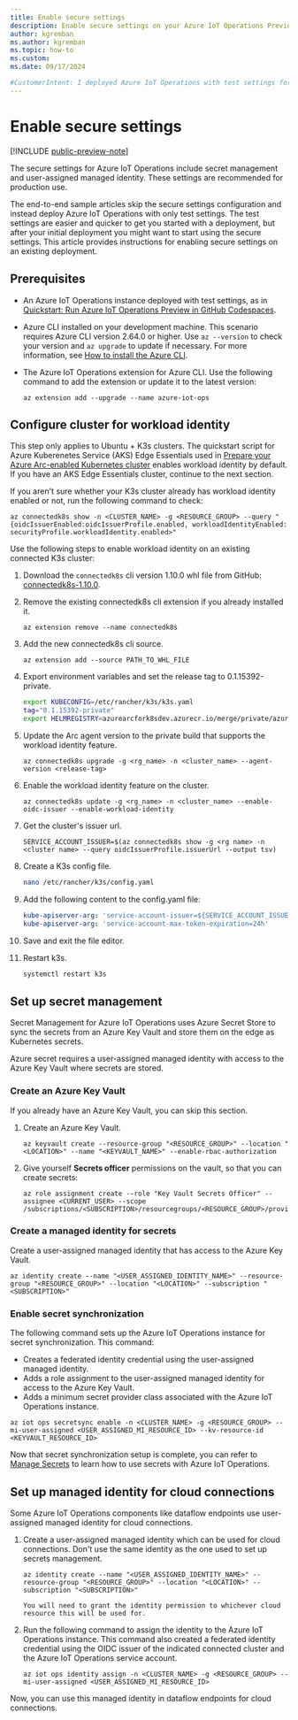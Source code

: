 ```yaml
---
title: Enable secure settings
description: Enable secure settings on your Azure IoT Operations Preview deployment by configuring an Azure Key Vault and enabling workload identities.
author: kgremban
ms.author: kgremban
ms.topic: how-to
ms.custom: 
ms.date: 09/17/2024

#CustomerIntent: I deployed Azure IoT Operations with test settings for the quickstart scenario, now I want to enable secure settings to use the full feature set.
---
```


# Enable secure settings

[!INCLUDE [public-preview-note](../includes/public-preview-note.md)]

The secure settings for Azure IoT Operations include secret management and user-assigned managed identity. These settings are recommended for production use.

The end-to-end sample articles skip the secure settings configuration and instead deploy Azure IoT Operations with only test settings. The test settings are easier and quicker to get you started with a deployment, but after your initial deployment you might want to start using the secure settings. This article provides instructions for enabling secure settings on an existing deployment.

## Prerequisites

* An Azure IoT Operations instance deployed with test settings, as in [Quickstart: Run Azure IoT Operations Preview in GitHub Codespaces](../get-started-end-to-end-sample/quickstart-deploy.md).

* Azure CLI installed on your development machine. This scenario requires Azure CLI version 2.64.0 or higher. Use `az --version` to check your version and `az upgrade` to update if necessary. For more information, see [How to install the Azure CLI](/cli/azure/install-azure-cli).

* The Azure IoT Operations extension for Azure CLI. Use the following command to add the extension or update it to the latest version:

  ```azurecli
  az extension add --upgrade --name azure-iot-ops
  ```

## Configure cluster for workload identity

This step only applies to Ubuntu + K3s clusters. The quickstart script for Azure Kuberenetes Service (AKS) Edge Essentials used in [Prepare your Azure Arc-enabled Kubernetes cluster](./howto-prepare-cluster.md) enables workload identity by default. If you have an AKS Edge Essentials cluster, continue to the next section.

If you aren't sure whether your K3s cluster already has workload identity enabled or not, run the following command to check:

```azurecli-interactive
az connectedk8s show -n <CLUSTER_NAME> -g <RESOURCE_GROUP> --query "{oidcIssuerEnabled:oidcIssuerProfile.enabled, workloadIdentityEnabled: securityProfile.workloadIdentity.enabled>"
```

Use the following steps to enable workload identity on an existing connected K3s cluster:

1. Download the `connectedk8s` cli version 1.10.0 whl file from GitHub: [connectedk8s-1.10.0](https://github.com/AzureArcForKubernetes/azure-cli-extensions/blob/connectedk8s/public/cli-extensions/connectedk8s-1.10.0-py2.py3-none-any.whl).

1. Remove the existing connectedk8s cli extension if you already installed it.

   ```azurecli
   az extension remove --name connectedk8s 
   ```

1. Add the new connectedk8s cli source.

   ```azurecli
   az extension add --source PATH_TO_WHL_FILE
   ```

1. Export environment variables and set the release tag to 0.1.15392-private.

   ```bash
   export KUBECONFIG=/etc/rancher/k3s/k3s.yaml 
   tag="0.1.15392-private" 
   export HELMREGISTRY=azurearcfork8sdev.azurecr.io/merge/private/azure-arc-k8sagents:${tag}
   ```
 
1. Update the Arc agent version to the private build that supports the workload identity feature.

   ```azurecli
   az connectedk8s upgrade -g <rg_name> -n <cluster_name> --agent-version <release-tag> 
   ```

1. Enable the workload identity feature on the cluster.

   ```azurecli
   az connectedk8s update -g <rg_name> -n <cluster_name> --enable-oidc-issuer --enable-workload-identity 
   ```

1. Get the cluster's issuer url.

   ```azurecli
   SERVICE_ACCOUNT_ISSUER=$(az connectedk8s show -g <rg name> -n <cluster name> --query oidcIssuerProfile.issuerUrl --output tsv) 
   ```

1. Create a K3s config file.

   ```bash
   nano /etc/rancher/k3s/config.yaml
   ```

1. Add the following content to the config.yaml file:

   ```yml
   kube-apiserver-arg: 'service-account-issuer=${SERVICE_ACCOUNT_ISSUER}' 
   kube-apiserver-arg: 'service-account-max-token-expiration=24h' 
   ```

1. Save and exit the file editor.

1. Restart k3s.

   ```bash
   systemctl restart k3s 
   ```

## Set up secret management

Secret Management for Azure IoT Operations uses Azure Secret Store to sync the secrets from an Azure Key Vault and store them on the edge as Kubernetes secrets.  

Azure secret requires a user-assigned managed identity with access to the Azure Key Vault where secrets are stored.

### Create an Azure Key Vault

If you already have an Azure Key Vault, you can skip this section.

1. Create an Azure Key Vault.

   ```azurecli
   az keyvault create --resource-group "<RESOURCE_GROUP>" --location "<LOCATION>" --name "<KEYVAULT_NAME>" --enable-rbac-authorization 
   ```

1. Give yourself **Secrets officer** permissions on the vault, so that you can create secrets:

   ```azurecli
   az role assignment create --role "Key Vault Secrets Officer" --assignee <CURRENT_USER> --scope /subscriptions/<SUBSCRIPTION>/resourcegroups/<RESOURCE_GROUP>/providers/Microsoft.KeyVault/vaults/<KEYVAULT_NAME> 
   ```

### Create a managed identity for secrets

Create a user-assigned managed identity that has access to the Azure Key Vault.

```azurecli
az identity create --name "<USER_ASSIGNED_IDENTITY_NAME>" --resource-group "<RESOURCE_GROUP>" --location "<LOCATION>" --subscription "<SUBSCRIPTION>" 
```

### Enable secret synchronization

The following command sets up the Azure IoT Operations instance for secret synchronization. This command:

* Creates a federated identity credential using the user-assigned managed identity.
* Adds a role assignment to the user-assigned managed identity for access to the Azure Key Vault.
* Adds a minimum secret provider class associated with the Azure IoT Operations instance.

```azurecli
az iot ops secretsync enable -n <CLUSTER_NAME> -g <RESOURCE_GROUP> --mi-user-assigned <USER_ASSIGNED_MI_RESOURCE_ID> --kv-resource-id <KEYVAULT_RESOURCE_ID>
```

Now that secret synchronization setup is complete, you can refer to [Manage Secrets](./howto-manage-secrets.md) to learn how to use secrets with Azure IoT Operations.

## Set up managed identity for cloud connections

Some Azure IoT Operations components like dataflow endpoints use user-assigned managed identity for cloud connections.  

1. Create a user-assigned managed identity which can be used for cloud connections. Don't use the same identity as the one used to set up secrets management.

   ```azurecli
   az identity create --name "<USER_ASSIGNED_IDENTITY_NAME>" --resource-group "<RESOURCE_GROUP>" --location "<LOCATION>" --subscription "<SUBSCRIPTION>" 

   You will need to grant the identity permission to whichever cloud resource this will be used for. 

1. Run the following command to assign the identity to the Azure IoT Operations instance. This command also created a federated identity credential using the OIDC issuer of the indicated connected cluster and the Azure IoT Operations service account.

   ```azurecli
   az iot ops identity assign -n <CLUSTER_NAME> -g <RESOURCE_GROUP> --mi-user-assigned <USER_ASSIGNED_MI_RESOURCE_ID>
   ```

Now, you can use this managed identity in dataflow endpoints for cloud connections.

